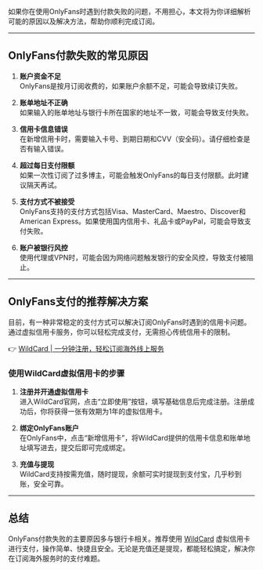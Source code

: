 如果你在使用OnlyFans时遇到付款失败的问题，不用担心，本文将为你详细解析可能的原因以及解决方法，帮助你顺利完成订阅。

---

## OnlyFans付款失败的常见原因

1. **账户资金不足**  
   OnlyFans是按月订阅收费的，如果账户余额不足，可能会导致续订失败。

2. **账单地址不正确**  
   如果输入的账单地址与银行卡所在国家的地址不一致，可能会导致支付失败。

3. **信用卡信息错误**  
   在新增信用卡时，需要输入卡号、到期日期和CVV（安全码）。请仔细检查是否有输入错误。

4. **超过每日支付限额**  
   如果一次性订阅了过多博主，可能会触发OnlyFans的每日支付限额。此时建议隔天再试。

5. **支付方式不被接受**  
   OnlyFans支持的支付方式包括Visa、MasterCard、Maestro、Discover和American Express。如果使用国内信用卡、礼品卡或PayPal，可能会导致支付失败。

6. **账户被银行风控**  
   使用代理或VPN时，可能会因为网络问题触发银行的安全风控，导致支付被阻止。

---

## OnlyFans支付的推荐解决方案

目前，有一种非常稳定的支付方式可以解决订阅OnlyFans时遇到的信用卡问题。通过虚拟信用卡服务，你可以轻松完成支付，无需担心传统信用卡的限制。

👉 [WildCard | 一分钟注册，轻松订阅海外线上服务](https://bit.ly/bewildcard)

### 使用WildCard虚拟信用卡的步骤

1. **注册并开通虚拟信用卡**  
   进入WildCard官网，点击“立即使用”按钮，填写基础信息后完成注册。注册成功后，你将获得一张有效期为1年的虚拟信用卡。

2. **绑定OnlyFans账户**  
   在OnlyFans中，点击“新增信用卡”，将WildCard提供的信用卡信息和账单地址填写进去，提交后即可完成绑定。

3. **充值与提现**  
   WildCard支持按需充值，随时提现，余额可实时提现到支付宝，几乎秒到账，安全可靠。

---

## 总结

OnlyFans付款失败的主要原因多与银行卡相关。推荐使用 [WildCard](https://bit.ly/bewildcard) 虚拟信用卡进行支付，操作简单、快捷且安全。无论是充值还是提现，都能轻松搞定，解决你在订阅海外服务时的支付难题。